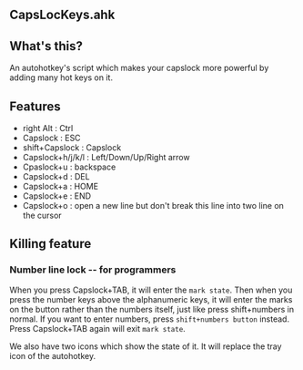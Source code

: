 CapsLocKeys.ahk
-------------------------------

## What's this?
An autohotkey's script which makes your capslock more powerful by adding many hot keys on it.

## Features
* right Alt : Ctrl
* Capslock : ESC
* shift+Capslock : Capslock
* Capslock+h/j/k/l : Left/Down/Up/Right arrow
* Cpaslock+u : backspace
* Capslock+d : DEL
* Capslock+a : HOME
* Capslock+e : END
* Capslock+o : open a new line but don't break this line into two line on the cursor

## Killing feature
### Number line lock -- for programmers
When you press Capslock+TAB, it will enter the `mark state`. Then when you press the number keys above the alphanumeric keys, it will enter the marks on the button rather than the numbers itself, just like press shift+numbers in normal. If you want to enter numbers, press `shift+numbers button` instead. Press Capslock+TAB again will exit `mark state`.

We also have two icons which show the state of it. It will replace the tray icon of the autohotkey.

